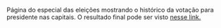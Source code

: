 Página do especial das eleições mostrando o histórico da votação para presidente nas capitais. O resultado final pode ser visto [nesse link.](https://www.nexojornal.com.br/grafico/2022/11/09/O-hist%C3%B3rico-da-vota%C3%A7%C3%A3o-para-presidente-nos-capitais-desde-1989) 
